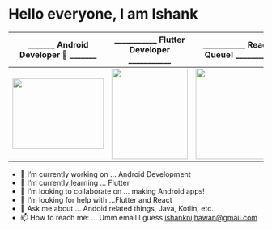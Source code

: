 # Hello everyone, I am Ishank 

|                                 _______ Android Developer 🥇 _______                                  |                                  ___________ Flutter Developer ___________                                  |                                  ___________ React in Queue! ___________                                    |
| :----------------------------------------------------------: | :----------------------------------------------------------: | :----------------------------------------------------------: |
| <img src="https://user-images.githubusercontent.com/45118110/87975674-8d000180-cae9-11ea-9697-fa09fa5bc002.png" width="180" height="140" /> | <img src="https://user-images.githubusercontent.com/45118110/87975799-bf116380-cae9-11ea-8e1b-180f8b124c38.png" width="150" height="180" /> | <img src="https://user-images.githubusercontent.com/45118110/87975822-c3d61780-cae9-11ea-8e3c-a7ee9de707d4.png" width="180" height="180"/> |                        


- 🔭 I’m currently working on ... Android Development
- 🌱 I’m currently learning ... Flutter
- 👯 I’m looking to collaborate on ... making Android apps!
- 🤔 I’m looking for help with ...Flutter and React
- 💬 Ask me about ... Andoid related things, Java, Kotlin, etc. 
- 📫 How to reach me: ... Umm email I guess <u>[ishanknijhawan@gmail.com](mailto:ishanknijhawan@gmail.com)
